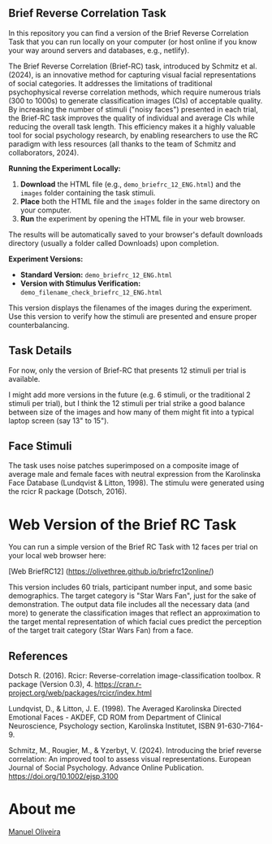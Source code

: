## Brief Reverse Correlation Task

In this repository you can find a version of the Brief Reverse Correlation Task that you can run locally on your computer (or host online if you know your way around servers and databases, e.g., netlify).

The Brief Reverse Correlation (Brief-RC) task, introduced by Schmitz et al. (2024), is an innovative method for capturing visual facial representations of social categories. It addresses the limitations of traditional psychophysical reverse correlation methods, which require numerous trials (300 to 1000s) to generate classification images (CIs) of acceptable quality. By increasing the number of stimuli ("noisy faces") presented in each trial, the Brief-RC task improves the quality of individual and average CIs while reducing the overall task length. This efficiency makes it a highly valuable tool for social psychology research, by enabling researchers to use the RC paradigm with less resources (all thanks to the team of Schmitz and collaborators, 2024).

**Running the Experiment Locally:**

1.  **Download** the HTML file (e.g., `demo_briefrc_12_ENG.html`) and the `images` folder containing the task stimuli.
2.  **Place** both the HTML file and the `images` folder in the same directory on your computer.
3.  **Run** the experiment by opening the HTML file in your web browser.

The results will be automatically saved to your browser's default downloads directory (usually a folder called Downloads) upon completion.

**Experiment Versions:**

-   **Standard Version:** `demo_briefrc_12_ENG.html`
-   **Version with Stimulus Verification:** `demo_filename_check_briefrc_12_ENG.html`

This version displays the filenames of the images during the experiment. Use this version to verify how the stimuli are presented and ensure proper counterbalancing.

## Task Details

For now, only the version of Brief-RC that presents 12 stimuli per trial is available.

I might add more versions in the future (e.g. 6 stimuli, or the traditional 2 stimuli per trial), but I think the 12 stimuli per trial strike a good balance between size of the images and how many of them might fit into a typical laptop screen (say 13" to 15").

## Face Stimuli

The task uses noise patches superimposed on a composite image of average male and female faces with neutral expression from the Karolinska Face Database (Lundqvist & Litton, 1998). The stimulu were generated using the rcicr R package (Dotsch, 2016).

# Web Version of the Brief RC Task

You can run a simple version of the Brief RC Task with 12 faces per trial on your local web browser here: 

[Web BriefRC12] (https://olivethree.github.io/briefrc12online/)

This version includes 60 trials, participant number input, and some basic demographics. The target category is "Star Wars Fan", just for the sake of demonstration.
The output data file includes all the necessary data (and more) to generate the classification images that reflect an approximation to the target mental representation of which facial cues predict the perception of the target trait category (Star Wars Fan) from a face.

## References

Dotsch R. (2016). Rcicr: Reverse-correlation image-classification toolbox. R package (Version 0.3), 4. <https://cran.r-project.org/web/packages/rcicr/index.html>

Lundqvist, D., & Litton, J. E. (1998). The Averaged Karolinska Directed Emotional Faces - AKDEF, CD ROM from Department of Clinical Neuroscience, Psychology section, Karolinska Institutet, ISBN 91-630-7164-9.

Schmitz, M., Rougier, M., & Yzerbyt, V. (2024). Introducing the brief reverse correlation: An improved tool to assess visual representations. European Journal of Social Psychology. Advance Online Publication. <https://doi.org/10.1002/ejsp.3100>

# About me

[Manuel Oliveira](https://manueloliveira.nl/)
